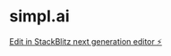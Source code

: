 # simpl.ai

[Edit in StackBlitz next generation editor ⚡️](https://stackblitz.com/~/github.com/OmMistry25/simpl.ai)